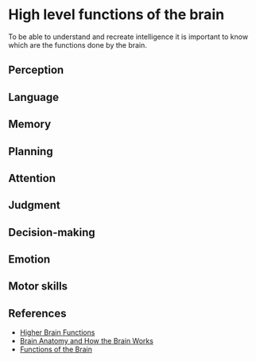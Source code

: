 # High level functions of the brain

To be able to understand and recreate intelligence it is important to know which
are the functions done by the brain.

## Perception

## Language

## Memory

## Planning

## Attention

## Judgment

## Decision-making

## Emotion

## Motor skills

## References

- [Higher Brain Functions](https://link.springer.com/chapter/10.1007/978-1-59259-371-2_29)
- [Brain Anatomy and How the Brain Works](https://www.hopkinsmedicine.org/health/conditions-and-diseases/anatomy-of-the-brain)
- [Functions of the Brain](https://www.biausa.org/brain-injury/about-brain-injury/basics/function-of-the-brain)
